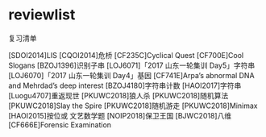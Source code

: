 # reviewlist
复习清单

[SDOI2014]LIS
[CQOI2014]危桥
[CF235C]Cyclical Quest
[CF700E]Cool Slogans
[BZOJ1396]识别子串
[LOJ6071]「2017 山东一轮集训 Day5」字符串
[LOJ6070]「2017 山东一轮集训 Day4」基因
[CF741E]Arpa’s abnormal DNA and Mehrdad’s deep interest
[BZOJ4180]字符串计数
[HAOI2017]字符串
[Luogu4707]重返现世
[PKUWC2018]狼人杀
[PKUWC2018]随机算法
[PKUWC2018]Slay the Spire
[PKUWC2018]随机游走
[PKUWC2018]Minimax
[HAOI2015]按位或
文艺数学题
[NOIP2018]保卫王国
[BJWC2018]八维
[CF666E]Forensic Examination
